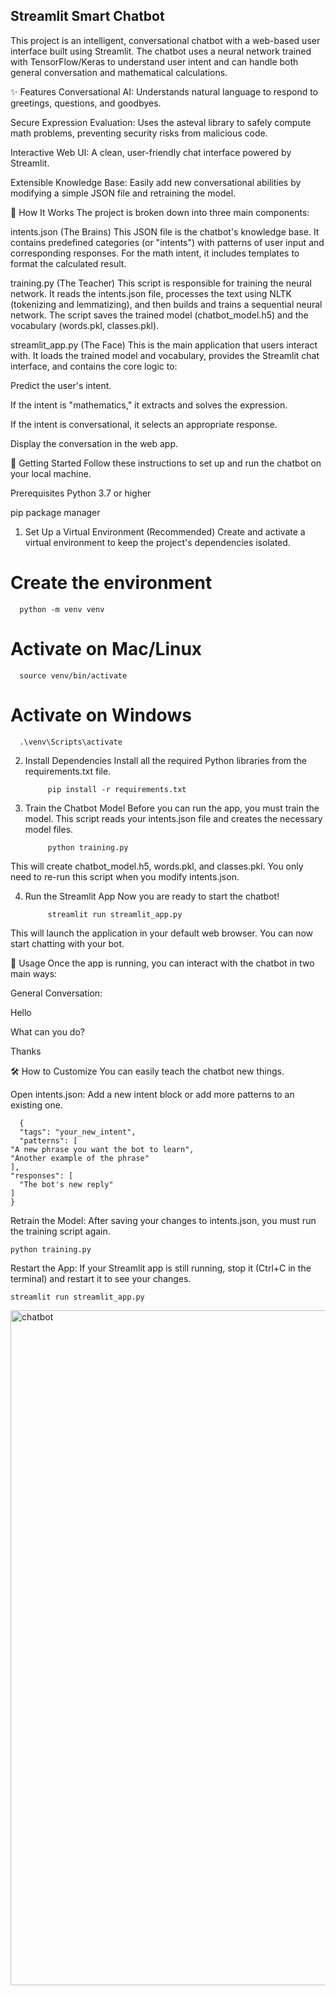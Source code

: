 ## Streamlit Smart Chatbot

This project is an intelligent, conversational chatbot with a web-based user interface built using Streamlit. The chatbot uses a neural network trained with TensorFlow/Keras to understand user intent and can handle both general conversation and mathematical calculations.

✨ Features
Conversational AI: Understands natural language to respond to greetings, questions, and goodbyes.

Secure Expression Evaluation: Uses the asteval library to safely compute math problems, preventing security risks from malicious code.

Interactive Web UI: A clean, user-friendly chat interface powered by Streamlit.

Extensible Knowledge Base: Easily add new conversational abilities by modifying a simple JSON file and retraining the model.

🔧 How It Works
The project is broken down into three main components:

intents.json (The Brains)
This JSON file is the chatbot's knowledge base. It contains predefined categories (or "intents") with patterns of user input and corresponding responses. For the math intent, it includes templates to format the calculated result.

training.py (The Teacher)
This script is responsible for training the neural network. It reads the intents.json file, processes the text using NLTK (tokenizing and lemmatizing), and then builds and trains a sequential neural network. The script saves the trained model (chatbot_model.h5) and the vocabulary (words.pkl, classes.pkl).

streamlit_app.py (The Face)
This is the main application that users interact with. It loads the trained model and vocabulary, provides the Streamlit chat interface, and contains the core logic to:

Predict the user's intent.

If the intent is "mathematics," it extracts and solves the expression.

If the intent is conversational, it selects an appropriate response.

Display the conversation in the web app.

🚀 Getting Started
Follow these instructions to set up and run the chatbot on your local machine.

Prerequisites
Python 3.7 or higher

pip package manager

1. Set Up a Virtual Environment (Recommended)
Create and activate a virtual environment to keep the project's dependencies isolated.

# Create the environment
      python -m venv venv

# Activate on Mac/Linux
      source venv/bin/activate

# Activate on Windows
      .\venv\Scripts\activate

2. Install Dependencies
Install all the required Python libraries from the requirements.txt file.

            pip install -r requirements.txt

3. Train the Chatbot Model
Before you can run the app, you must train the model. This script reads your intents.json file and creates the necessary model files.

            python training.py

This will create chatbot_model.h5, words.pkl, and classes.pkl. You only need to re-run this script when you modify intents.json.

4. Run the Streamlit App
Now you are ready to start the chatbot!

            streamlit run streamlit_app.py

This will launch the application in your default web browser. You can now start chatting with your bot.

💬 Usage
Once the app is running, you can interact with the chatbot in two main ways:

General Conversation:

Hello

What can you do?

Thanks


🛠️ How to Customize
You can easily teach the chatbot new things.

Open intents.json: Add a new intent block or add more patterns to an existing one.

      {
      "tags": "your_new_intent",
      "patterns": [
    "A new phrase you want the bot to learn",
    "Another example of the phrase"
    ],
    "responses": [
      "The bot's new reply"
    ]
    }

Retrain the Model: After saving your changes to intents.json, you must run the training script again.

    python training.py

Restart the App: If your Streamlit app is still running, stop it (Ctrl+C in the terminal) and restart it to see your changes.

    streamlit run streamlit_app.py

<img width="1920" height="1080" alt="chatbot" src="https://github.com/user-attachments/assets/9e72a388-06ba-4e2e-a875-213f74116743" />


